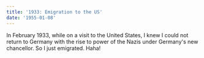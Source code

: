 ```yaml
---
title: '1933: Emigration to the US'
date: '1955-01-08'
---
```


In February 1933, while on a visit to the United States, I knew I could not return to Germany with the rise to power of the Nazis under Germany's new chancellor.
So I just emigrated. Haha!